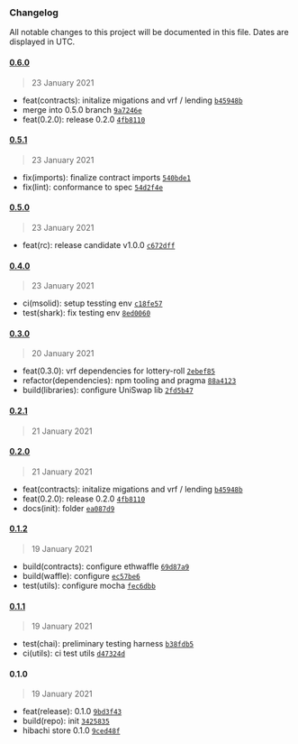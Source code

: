 ### Changelog

All notable changes to this project will be documented in this file. Dates are displayed in UTC.


#### [0.6.0](https://github.com/manifoldfinance/hibachistore/compare/0.5.1...0.6.0)

> 23 January 2021

- feat(contracts): initalize migations and vrf / lending [`b45948b`](https://github.com/manifoldfinance/hibachistore/commit/b45948bbd4ce79da878113a681c2bb2c0cd2de3d)
- merge into 0.5.0 branch [`9a7246e`](https://github.com/manifoldfinance/hibachistore/commit/9a7246e71881808a0b474826321f042bf348debb)
- feat(0.2.0): release 0.2.0 [`4fb8110`](https://github.com/manifoldfinance/hibachistore/commit/4fb8110182dad0589ee5494c09d4ab7382d27cc0)

#### [0.5.1](https://github.com/manifoldfinance/hibachistore/compare/0.5.0...0.5.1)

> 23 January 2021

- fix(imports): finalize contract imports [`540bde1`](https://github.com/manifoldfinance/hibachistore/commit/540bde1c54bf9c69d6c60886352f6ccc083fd09b)
- fix(lint): conformance to spec [`54d2f4e`](https://github.com/manifoldfinance/hibachistore/commit/54d2f4e7820b3acef924107f1d22cdccac4352df)

#### [0.5.0](https://github.com/manifoldfinance/hibachistore/compare/0.4.0...0.5.0)

> 23 January 2021

- feat(rc): release candidate v1.0.0 [`c672dff`](https://github.com/manifoldfinance/hibachistore/commit/c672dff02e6590cf05d3c6753aa7642cb2f0cec3)

#### [0.4.0](https://github.com/manifoldfinance/hibachistore/compare/0.3.0...0.4.0)

> 23 January 2021

- ci(msolid): setup tessting env [`c18fe57`](https://github.com/manifoldfinance/hibachistore/commit/c18fe57a24231850c9b21e2d0711c9b8d66c5065)
- test(shark): fix testing env [`8ed0060`](https://github.com/manifoldfinance/hibachistore/commit/8ed0060780d33ee3726bddca3978da31f14dd99c)

#### [0.3.0](https://github.com/manifoldfinance/hibachistore/compare/0.2.1...0.3.0)

> 20 January 2021

- feat(0.3.0): vrf dependencies for lottery-roll [`2ebef85`](https://github.com/manifoldfinance/hibachistore/commit/2ebef85faf47eb8bba1c7beafa1c2d06b1821650)
- refactor(dependencies): npm tooling and pragma [`88a4123`](https://github.com/manifoldfinance/hibachistore/commit/88a41235a5c21b604b0a99d3047957fe6942ffc0)
- build(libraries): configure UniSwap lib [`2fd5b47`](https://github.com/manifoldfinance/hibachistore/commit/2fd5b4791c047161079af18045d1b9687d5e99c8)

#### [0.2.1](https://github.com/manifoldfinance/hibachistore/compare/0.2.0...0.2.1)

> 21 January 2021

#### [0.2.0](https://github.com/manifoldfinance/hibachistore/compare/0.1.2...0.2.0)

> 21 January 2021

- feat(contracts): initalize migations and vrf / lending [`b45948b`](https://github.com/manifoldfinance/hibachistore/commit/b45948bbd4ce79da878113a681c2bb2c0cd2de3d)
- feat(0.2.0): release 0.2.0 [`4fb8110`](https://github.com/manifoldfinance/hibachistore/commit/4fb8110182dad0589ee5494c09d4ab7382d27cc0)
- docs(init): folder [`ea087d9`](https://github.com/manifoldfinance/hibachistore/commit/ea087d910a3689bc3c88ac9932bf384fc012dd79)

#### [0.1.2](https://github.com/manifoldfinance/hibachistore/compare/0.1.1...0.1.2)

> 19 January 2021

- build(contracts): configure ethwaffle [`69d87a9`](https://github.com/manifoldfinance/hibachistore/commit/69d87a98fcd0e7dabcd9591e84053ebf3f492065)
- build(waffle): configure [`ec57be6`](https://github.com/manifoldfinance/hibachistore/commit/ec57be6ca011acdef6fc41785e79642a8c997b02)
- test(utils): configure mocha [`fec6dbb`](https://github.com/manifoldfinance/hibachistore/commit/fec6dbb13cda6bd9e2a71e1a06f147973816e639)

#### [0.1.1](https://github.com/manifoldfinance/hibachistore/compare/0.1.0...0.1.1)

> 19 January 2021

- test(chai): preliminary testing harness [`b38fdb5`](https://github.com/manifoldfinance/hibachistore/commit/b38fdb5c5889612693c2f1349808a44b65b48959)
- ci(utils): ci test utils [`d47324d`](https://github.com/manifoldfinance/hibachistore/commit/d47324d975ccefdfe221311b03164e1096534409)

#### 0.1.0

> 19 January 2021

- feat(release): 0.1.0 [`9bd3f43`](https://github.com/manifoldfinance/hibachistore/commit/9bd3f4360b609bd6971b3f3aaeead828fb374eeb)
- build(repo): init [`3425835`](https://github.com/manifoldfinance/hibachistore/commit/34258356a592efc88398da14d56c51c9884b614a)
- hibachi store 0.1.0 [`9ced48f`](https://github.com/manifoldfinance/hibachistore/commit/9ced48f6b448477232c1a49d03febea89b5def43)
